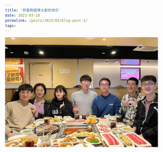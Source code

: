 ```yaml
---
title: '恭喜杨威博士新欢快乐'
date: 2023-03-18
permalink: /posts/2023/03/blog-post-1/
tags:
---
```


![恭喜杨威博士新婚快乐.jpg](/images/activity/恭喜杨威博士新婚快乐.jpg)